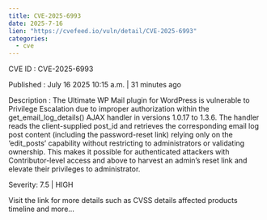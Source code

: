 ```yaml
--- 
title: CVE-2025-6993
date: 2025-7-16
lien: "https://cvefeed.io/vuln/detail/CVE-2025-6993"
categories:
  - cve
---
```


CVE ID : CVE-2025-6993

Published :  July 16
2025
10:15 a.m. | 31 minutes ago

Description : The Ultimate WP Mail plugin for WordPress is vulnerable to Privilege Escalation due to improper authorization within the get_email_log_details() AJAX handler in versions 1.0.17 to 1.3.6. The handler reads the client-supplied post_id and retrieves the corresponding email log post content (including the password-reset link)
relying only on the ‘edit_posts’ capability without restricting to administrators or validating ownership. This makes it possible for authenticated attackers
with Contributor-level access and above
to harvest an admin’s reset link and elevate their privileges to administrator.

Severity: 7.5 | HIGH

Visit the link for more details
such as CVSS details
affected products
timeline
and more...

